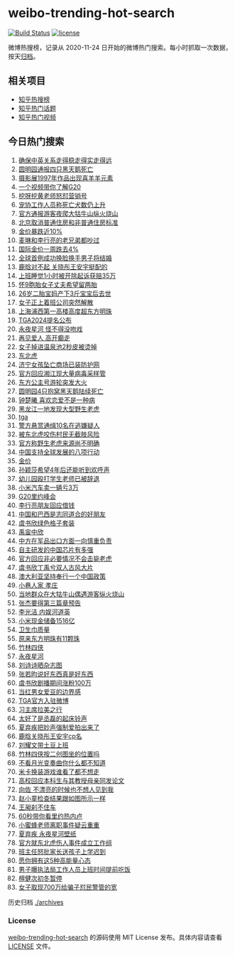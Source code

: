 # weibo-trending-hot-search

[![Build Status](https://github.com/justjavac/weibo-trending-hot-search/workflows/ci/badge.svg?branch=master)](https://github.com/justjavac/weibo-trending-hot-search/actions)
[![license](https://img.shields.io/github/license/justjavac/weibo-trending-hot-search)](https://github.com/justjavac/weibo-trending-hot-search/blob/master/LICENSE)

微博热搜榜，记录从 2020-11-24 日开始的微博热门搜索。每小时抓取一次数据，按天[归档](./archives)。

## 相关项目

- [知乎热搜榜](https://github.com/justjavac/zhihu-trending-top-search)
- [知乎热门话题](https://github.com/justjavac/zhihu-trending-hot-questions)
- [知乎热门视频](https://github.com/justjavac/zhihu-trending-hot-video)

## 今日热门搜索

<!-- BEGIN -->
<!-- 最后更新时间 Tue Nov 19 2024 05:10:52 GMT+0800 (China Standard Time) -->

1. [确保中英关系走得稳走得实走得远](https://s.weibo.com//weibo?q=%23%E7%A1%AE%E4%BF%9D%E4%B8%AD%E8%8B%B1%E5%85%B3%E7%B3%BB%E8%B5%B0%E5%BE%97%E7%A8%B3%E8%B5%B0%E5%BE%97%E5%AE%9E%E8%B5%B0%E5%BE%97%E8%BF%9C%23&Refer=new_time)
1. [圆明园通报四只黑天鹅死亡](https://s.weibo.com//weibo?q=%23%E5%9C%86%E6%98%8E%E5%9B%AD%E9%80%9A%E6%8A%A5%E5%9B%9B%E5%8F%AA%E9%BB%91%E5%A4%A9%E9%B9%85%E6%AD%BB%E4%BA%A1%23&t=31&band_rank=15&Refer=top)
1. [摄影展1997年作品出现喜羊羊元素](https://s.weibo.com//weibo?q=%23%E6%91%84%E5%BD%B1%E5%B1%951997%E5%B9%B4%E4%BD%9C%E5%93%81%E5%87%BA%E7%8E%B0%E5%96%9C%E7%BE%8A%E7%BE%8A%E5%85%83%E7%B4%A0%23&t=31&band_rank=11&Refer=top)
1. [一个视频带你了解G20](https://s.weibo.com//weibo?q=%23%E4%B8%80%E4%B8%AA%E8%A7%86%E9%A2%91%E5%B8%A6%E4%BD%A0%E4%BA%86%E8%A7%A3G20%23&t=31&band_rank=3&Refer=top)
1. [挖呀挖黄老师怒怼营销号](https://s.weibo.com//weibo?q=%23%E6%8C%96%E5%91%80%E6%8C%96%E9%BB%84%E8%80%81%E5%B8%88%E6%80%92%E6%80%BC%E8%90%A5%E9%94%80%E5%8F%B7%23&t=31&band_rank=1&Refer=top)
1. [宠协工作人员称死亡犬数仍上升](https://s.weibo.com//weibo?q=%23%E5%AE%A0%E5%8D%8F%E5%B7%A5%E4%BD%9C%E4%BA%BA%E5%91%98%E7%A7%B0%E6%AD%BB%E4%BA%A1%E7%8A%AC%E6%95%B0%E4%BB%8D%E4%B8%8A%E5%8D%87%23&t=31&band_rank=46&Refer=top)
1. [官方通报游客夜爬大牯牛山纵火烧山](https://s.weibo.com//weibo?q=%23%E5%AE%98%E6%96%B9%E9%80%9A%E6%8A%A5%E6%B8%B8%E5%AE%A2%E5%A4%9C%E7%88%AC%E5%A4%A7%E7%89%AF%E7%89%9B%E5%B1%B1%E7%BA%B5%E7%81%AB%E7%83%A7%E5%B1%B1%23&t=31&band_rank=10&Refer=top)
1. [北京取消普通住房和非普通住房标准](https://s.weibo.com//weibo?q=%23%E5%8C%97%E4%BA%AC%E5%8F%96%E6%B6%88%E6%99%AE%E9%80%9A%E4%BD%8F%E6%88%BF%E5%92%8C%E9%9D%9E%E6%99%AE%E9%80%9A%E4%BD%8F%E6%88%BF%E6%A0%87%E5%87%86%23&t=31&band_rank=6&Refer=top)
1. [金价暴跌近10%](https://s.weibo.com//weibo?q=%23%E9%87%91%E4%BB%B7%E6%9A%B4%E8%B7%8C%E8%BF%9110%25%23&t=31&band_rank=4&Refer=top)
1. [麦琳和李行亮的老兄弟都吵过](https://s.weibo.com//weibo?q=%23%E9%BA%A6%E7%90%B3%E5%92%8C%E6%9D%8E%E8%A1%8C%E4%BA%AE%E7%9A%84%E8%80%81%E5%85%84%E5%BC%9F%E9%83%BD%E5%90%B5%E8%BF%87%23&t=31&band_rank=19&Refer=top)
1. [国际金价一周跌去4%](https://s.weibo.com//weibo?q=%23%E5%9B%BD%E9%99%85%E9%87%91%E4%BB%B7%E4%B8%80%E5%91%A8%E8%B7%8C%E5%8E%BB4%25%23&t=31&band_rank=10&Refer=top)
1. [全球首例成功换脸换手男子将结婚](https://s.weibo.com//weibo?q=%23%E5%85%A8%E7%90%83%E9%A6%96%E4%BE%8B%E6%88%90%E5%8A%9F%E6%8D%A2%E8%84%B8%E6%8D%A2%E6%89%8B%E7%94%B7%E5%AD%90%E5%B0%86%E7%BB%93%E5%A9%9A%23&t=31&band_rank=12&Refer=top)
1. [鹿晗对不起 关晓彤王安宇挺配的](https://s.weibo.com//weibo?q=%E9%B9%BF%E6%99%97%E5%AF%B9%E4%B8%8D%E8%B5%B7%20%E5%85%B3%E6%99%93%E5%BD%A4%E7%8E%8B%E5%AE%89%E5%AE%87%E6%8C%BA%E9%85%8D%E7%9A%84&t=31&band_rank=13&Refer=top)
1. [上班睡觉1小时被开除起诉获赔35万](https://s.weibo.com//weibo?q=%23%E4%B8%8A%E7%8F%AD%E7%9D%A1%E8%A7%891%E5%B0%8F%E6%97%B6%E8%A2%AB%E5%BC%80%E9%99%A4%E8%B5%B7%E8%AF%89%E8%8E%B7%E8%B5%9435%E4%B8%87%23&t=31&band_rank=2&Refer=top)
1. [怀9胞胎女子丈夫希望留两胎](https://s.weibo.com//weibo?q=%23%E6%80%809%E8%83%9E%E8%83%8E%E5%A5%B3%E5%AD%90%E4%B8%88%E5%A4%AB%E5%B8%8C%E6%9C%9B%E7%95%99%E4%B8%A4%E8%83%8E%23&t=31&band_rank=24&Refer=top)
1. [26岁二胎宝妈产下3斤宝宝后去世](https://s.weibo.com//weibo?q=%2326%E5%B2%81%E4%BA%8C%E8%83%8E%E5%AE%9D%E5%A6%88%E4%BA%A7%E4%B8%8B3%E6%96%A4%E5%AE%9D%E5%AE%9D%E5%90%8E%E5%8E%BB%E4%B8%96%23&t=31&band_rank=14&Refer=top)
1. [女子正上着班公司突然解散](https://s.weibo.com//weibo?q=%23%E5%A5%B3%E5%AD%90%E6%AD%A3%E4%B8%8A%E7%9D%80%E7%8F%AD%E5%85%AC%E5%8F%B8%E7%AA%81%E7%84%B6%E8%A7%A3%E6%95%A3%23&t=31&band_rank=6&Refer=top)
1. [上海浦西第一高楼高度超东方明珠](https://s.weibo.com//weibo?q=%23%E4%B8%8A%E6%B5%B7%E6%B5%A6%E8%A5%BF%E7%AC%AC%E4%B8%80%E9%AB%98%E6%A5%BC%E9%AB%98%E5%BA%A6%E8%B6%85%E4%B8%9C%E6%96%B9%E6%98%8E%E7%8F%A0%23&t=31&band_rank=28&Refer=top)
1. [TGA2024提名公布](https://s.weibo.com//weibo?q=%23TGA2024%E6%8F%90%E5%90%8D%E5%85%AC%E5%B8%83%23&t=31&band_rank=1&Refer=top)
1. [永夜星河 怪不得没吻戏](https://s.weibo.com//weibo?q=%E6%B0%B8%E5%A4%9C%E6%98%9F%E6%B2%B3%20%E6%80%AA%E4%B8%8D%E5%BE%97%E6%B2%A1%E5%90%BB%E6%88%8F&t=31&band_rank=5&Refer=top)
1. [再见爱人 高开癫走](https://s.weibo.com//weibo?q=%E5%86%8D%E8%A7%81%E7%88%B1%E4%BA%BA%20%E9%AB%98%E5%BC%80%E7%99%AB%E8%B5%B0&t=31&band_rank=29&Refer=top)
1. [女子掉进温泉池2秒皮被烫掉](https://s.weibo.com//weibo?q=%23%E5%A5%B3%E5%AD%90%E6%8E%89%E8%BF%9B%E6%B8%A9%E6%B3%89%E6%B1%A02%E7%A7%92%E7%9A%AE%E8%A2%AB%E7%83%AB%E6%8E%89%23&t=31&band_rank=21&Refer=top)
1. [东北虎](https://s.weibo.com//weibo?q=%E4%B8%9C%E5%8C%97%E8%99%8E&t=31&band_rank=7&Refer=top)
1. [济宁女孩坠亡商场已装防护网](https://s.weibo.com//weibo?q=%23%E6%B5%8E%E5%AE%81%E5%A5%B3%E5%AD%A9%E5%9D%A0%E4%BA%A1%E5%95%86%E5%9C%BA%E5%B7%B2%E8%A3%85%E9%98%B2%E6%8A%A4%E7%BD%91%23&t=31&band_rank=31&Refer=top)
1. [官方回应湘江现大量病毒采样管](https://s.weibo.com//weibo?q=%23%E5%AE%98%E6%96%B9%E5%9B%9E%E5%BA%94%E6%B9%98%E6%B1%9F%E7%8E%B0%E5%A4%A7%E9%87%8F%E7%97%85%E6%AF%92%E9%87%87%E6%A0%B7%E7%AE%A1%23&t=31&band_rank=33&Refer=top)
1. [东方公主号游轮突发大火](https://s.weibo.com//weibo?q=%23%E4%B8%9C%E6%96%B9%E5%85%AC%E4%B8%BB%E5%8F%B7%E6%B8%B8%E8%BD%AE%E7%AA%81%E5%8F%91%E5%A4%A7%E7%81%AB%23&t=31&band_rank=26&Refer=top)
1. [圆明园4只抱窝黑天鹅陆续死亡](https://s.weibo.com//weibo?q=%23%E5%9C%86%E6%98%8E%E5%9B%AD4%E5%8F%AA%E6%8A%B1%E7%AA%9D%E9%BB%91%E5%A4%A9%E9%B9%85%E9%99%86%E7%BB%AD%E6%AD%BB%E4%BA%A1%23&t=31&band_rank=27&Refer=top)
1. [钟楚曦 喜欢恋爱不是一种病](https://s.weibo.com//weibo?q=%E9%92%9F%E6%A5%9A%E6%9B%A6%20%E5%96%9C%E6%AC%A2%E6%81%8B%E7%88%B1%E4%B8%8D%E6%98%AF%E4%B8%80%E7%A7%8D%E7%97%85&t=31&band_rank=49&Refer=top)
1. [黑龙江一地发现大型野生老虎](https://s.weibo.com//weibo?q=%23%E9%BB%91%E9%BE%99%E6%B1%9F%E4%B8%80%E5%9C%B0%E5%8F%91%E7%8E%B0%E5%A4%A7%E5%9E%8B%E9%87%8E%E7%94%9F%E8%80%81%E8%99%8E%23&t=31&band_rank=36&Refer=top)
1. [tga](https://s.weibo.com//weibo?q=tga&t=31&band_rank=2&Refer=top)
1. [警方悬赏通缉10名在逃嫌疑人](https://s.weibo.com//weibo?q=%23%E8%AD%A6%E6%96%B9%E6%82%AC%E8%B5%8F%E9%80%9A%E7%BC%8910%E5%90%8D%E5%9C%A8%E9%80%83%E5%AB%8C%E7%96%91%E4%BA%BA%23&t=31&band_rank=37&Refer=top)
1. [被东北虎咬伤村民无截肢风险](https://s.weibo.com//weibo?q=%23%E8%A2%AB%E4%B8%9C%E5%8C%97%E8%99%8E%E5%92%AC%E4%BC%A4%E6%9D%91%E6%B0%91%E6%97%A0%E6%88%AA%E8%82%A2%E9%A3%8E%E9%99%A9%23&t=31&band_rank=36&Refer=top)
1. [官方称野生老虎来源尚不明确](https://s.weibo.com//weibo?q=%23%E5%AE%98%E6%96%B9%E7%A7%B0%E9%87%8E%E7%94%9F%E8%80%81%E8%99%8E%E6%9D%A5%E6%BA%90%E5%B0%9A%E4%B8%8D%E6%98%8E%E7%A1%AE%23&t=31&band_rank=10&Refer=top)
1. [中国支持全球发展的八项行动](https://s.weibo.com//weibo?q=%23%E4%B8%AD%E5%9B%BD%E6%94%AF%E6%8C%81%E5%85%A8%E7%90%83%E5%8F%91%E5%B1%95%E7%9A%84%E5%85%AB%E9%A1%B9%E8%A1%8C%E5%8A%A8%23&t=31&band_rank=38&Refer=top)
1. [金价](https://s.weibo.com//weibo?q=%E9%87%91%E4%BB%B7&t=31&band_rank=17&Refer=top)
1. [孙颖莎希望4年后还能听到欢呼声](https://s.weibo.com//weibo?q=%23%E5%AD%99%E9%A2%96%E8%8E%8E%E5%B8%8C%E6%9C%9B4%E5%B9%B4%E5%90%8E%E8%BF%98%E8%83%BD%E5%90%AC%E5%88%B0%E6%AC%A2%E5%91%BC%E5%A3%B0%23&t=31&band_rank=9&Refer=top)
1. [幼儿园殴打学生老师已被辞退](https://s.weibo.com//weibo?q=%23%E5%B9%BC%E5%84%BF%E5%9B%AD%E6%AE%B4%E6%89%93%E5%AD%A6%E7%94%9F%E8%80%81%E5%B8%88%E5%B7%B2%E8%A2%AB%E8%BE%9E%E9%80%80%23&t=31&band_rank=24&Refer=top)
1. [小米汽车卖一辆亏3万](https://s.weibo.com//weibo?q=%23%E5%B0%8F%E7%B1%B3%E6%B1%BD%E8%BD%A6%E5%8D%96%E4%B8%80%E8%BE%86%E4%BA%8F3%E4%B8%87%23&t=31&band_rank=8&Refer=top)
1. [G20里约峰会](https://s.weibo.com//weibo?q=%23G20%E9%87%8C%E7%BA%A6%E5%B3%B0%E4%BC%9A%23&t=31&band_rank=44&Refer=top)
1. [李行亮朋友回应借钱](https://s.weibo.com//weibo?q=%23%E6%9D%8E%E8%A1%8C%E4%BA%AE%E6%9C%8B%E5%8F%8B%E5%9B%9E%E5%BA%94%E5%80%9F%E9%92%B1%23&t=31&band_rank=22&Refer=top)
1. [中国和巴西是志同道合的好朋友](https://s.weibo.com//weibo?q=%23%E4%B8%AD%E5%9B%BD%E5%92%8C%E5%B7%B4%E8%A5%BF%E6%98%AF%E5%BF%97%E5%90%8C%E9%81%93%E5%90%88%E7%9A%84%E5%A5%BD%E6%9C%8B%E5%8F%8B%23&t=31&band_rank=45&Refer=top)
1. [虞书欣绿色格子套装](https://s.weibo.com//weibo?q=%E8%99%9E%E4%B9%A6%E6%AC%A3%E7%BB%BF%E8%89%B2%E6%A0%BC%E5%AD%90%E5%A5%97%E8%A3%85&t=31&band_rank=41&Refer=top)
1. [禹宙中欣](https://s.weibo.com//weibo?q=%E7%A6%B9%E5%AE%99%E4%B8%AD%E6%AC%A3&t=31&band_rank=38&Refer=top)
1. [中方在军品出口方面一向慎重负责](https://s.weibo.com//weibo?q=%23%E4%B8%AD%E6%96%B9%E5%9C%A8%E5%86%9B%E5%93%81%E5%87%BA%E5%8F%A3%E6%96%B9%E9%9D%A2%E4%B8%80%E5%90%91%E6%85%8E%E9%87%8D%E8%B4%9F%E8%B4%A3%23&t=31&band_rank=43&Refer=top)
1. [自主研发的中国芯片有多强](https://s.weibo.com//weibo?q=%23%E8%87%AA%E4%B8%BB%E7%A0%94%E5%8F%91%E7%9A%84%E4%B8%AD%E5%9B%BD%E8%8A%AF%E7%89%87%E6%9C%89%E5%A4%9A%E5%BC%BA%23&t=31&band_rank=49&Refer=top)
1. [官方回应非必要情况不会击毙老虎](https://s.weibo.com//weibo?q=%23%E5%AE%98%E6%96%B9%E5%9B%9E%E5%BA%94%E9%9D%9E%E5%BF%85%E8%A6%81%E6%83%85%E5%86%B5%E4%B8%8D%E4%BC%9A%E5%87%BB%E6%AF%99%E8%80%81%E8%99%8E%23&t=31&band_rank=50&Refer=top)
1. [虞书欣丁禹兮双人古风大片](https://s.weibo.com//weibo?q=%23%E8%99%9E%E4%B9%A6%E6%AC%A3%E4%B8%81%E7%A6%B9%E5%85%AE%E5%8F%8C%E4%BA%BA%E5%8F%A4%E9%A3%8E%E5%A4%A7%E7%89%87%23&t=31&band_rank=16&Refer=top)
1. [澳大利亚坚持奉行一个中国政策](https://s.weibo.com//weibo?q=%23%E6%BE%B3%E5%A4%A7%E5%88%A9%E4%BA%9A%E5%9D%9A%E6%8C%81%E5%A5%89%E8%A1%8C%E4%B8%80%E4%B8%AA%E4%B8%AD%E5%9B%BD%E6%94%BF%E7%AD%96%23&t=31&band_rank=47&Refer=top)
1. [小巷人家 孝庄](https://s.weibo.com//weibo?q=%E5%B0%8F%E5%B7%B7%E4%BA%BA%E5%AE%B6%20%E5%AD%9D%E5%BA%84&t=31&band_rank=45&Refer=top)
1. [当地群众在大牯牛山偶遇游客纵火烧山](https://s.weibo.com//weibo?q=%23%E5%BD%93%E5%9C%B0%E7%BE%A4%E4%BC%97%E5%9C%A8%E5%A4%A7%E7%89%AF%E7%89%9B%E5%B1%B1%E5%81%B6%E9%81%87%E6%B8%B8%E5%AE%A2%E7%BA%B5%E7%81%AB%E7%83%A7%E5%B1%B1%23&t=31&band_rank=49&Refer=top)
1. [张杰要得第三篇章预告](https://s.weibo.com//weibo?q=%23%E5%BC%A0%E6%9D%B0%E8%A6%81%E5%BE%97%E7%AC%AC%E4%B8%89%E7%AF%87%E7%AB%A0%E9%A2%84%E5%91%8A%23&t=31&band_rank=47&Refer=top)
1. [李光洁 内娱河道英](https://s.weibo.com//weibo?q=%E6%9D%8E%E5%85%89%E6%B4%81%20%E5%86%85%E5%A8%B1%E6%B2%B3%E9%81%93%E8%8B%B1&t=31&band_rank=47&Refer=top)
1. [小米现金储备1516亿](https://s.weibo.com//weibo?q=%23%E5%B0%8F%E7%B1%B3%E7%8E%B0%E9%87%91%E5%82%A8%E5%A4%871516%E4%BA%BF%23&t=31&band_rank=41&Refer=top)
1. [卫生巾质量](https://s.weibo.com//weibo?q=%E5%8D%AB%E7%94%9F%E5%B7%BE%E8%B4%A8%E9%87%8F&t=31&band_rank=46&Refer=top)
1. [原来东方明珠有11颗珠](https://s.weibo.com//weibo?q=%23%E5%8E%9F%E6%9D%A5%E4%B8%9C%E6%96%B9%E6%98%8E%E7%8F%A0%E6%9C%8911%E9%A2%97%E7%8F%A0%23&t=31&band_rank=47&Refer=top)
1. [竹林四侠](https://s.weibo.com//weibo?q=%23%E7%AB%B9%E6%9E%97%E5%9B%9B%E4%BE%A0%23&t=31&band_rank=38&Refer=top)
1. [永夜星河](https://s.weibo.com//weibo?q=%E6%B0%B8%E5%A4%9C%E6%98%9F%E6%B2%B3&t=31&band_rank=28&Refer=top)
1. [刘诗诗晒杂志图](https://s.weibo.com//weibo?q=%23%E5%88%98%E8%AF%97%E8%AF%97%E6%99%92%E6%9D%82%E5%BF%97%E5%9B%BE%23&t=31&band_rank=25&Refer=top)
1. [张若昀说好东西真是好东西](https://s.weibo.com//weibo?q=%23%E5%BC%A0%E8%8B%A5%E6%98%80%E8%AF%B4%E5%A5%BD%E4%B8%9C%E8%A5%BF%E7%9C%9F%E6%98%AF%E5%A5%BD%E4%B8%9C%E8%A5%BF%23&t=31&band_rank=30&Refer=top)
1. [虞书欣剧播期间涨粉100万](https://s.weibo.com//weibo?q=%E8%99%9E%E4%B9%A6%E6%AC%A3%E5%89%A7%E6%92%AD%E6%9C%9F%E9%97%B4%E6%B6%A8%E7%B2%89100%E4%B8%87&t=31&band_rank=23&Refer=top)
1. [当红男女爱豆的边界感](https://s.weibo.com//weibo?q=%23%E5%BD%93%E7%BA%A2%E7%94%B7%E5%A5%B3%E7%88%B1%E8%B1%86%E7%9A%84%E8%BE%B9%E7%95%8C%E6%84%9F%23&t=31&band_rank=25&Refer=top)
1. [TGA官方入驻微博](https://s.weibo.com//weibo?q=%23TGA%E5%AE%98%E6%96%B9%E5%85%A5%E9%A9%BB%E5%BE%AE%E5%8D%9A%23&t=31&band_rank=46&Refer=top)
1. [习主席拉美之行](https://s.weibo.com//weibo?q=%23%E4%B9%A0%E4%B8%BB%E5%B8%AD%E6%8B%89%E7%BE%8E%E4%B9%8B%E8%A1%8C%23&Refer=new_time)
1. [太好了是丞磊的起床铃声](https://s.weibo.com//weibo?q=%E5%A4%AA%E5%A5%BD%E4%BA%86%E6%98%AF%E4%B8%9E%E7%A3%8A%E7%9A%84%E8%B5%B7%E5%BA%8A%E9%93%83%E5%A3%B0&t=31&band_rank=20&Refer=top)
1. [夏弃疾把妙声强制爱拍出来了](https://s.weibo.com//weibo?q=%23%E5%A4%8F%E5%BC%83%E7%96%BE%E6%8A%8A%E5%A6%99%E5%A3%B0%E5%BC%BA%E5%88%B6%E7%88%B1%E6%8B%8D%E5%87%BA%E6%9D%A5%E4%BA%86%23&t=31&band_rank=18&Refer=top)
1. [鹿晗关晓彤王安宇cp名](https://s.weibo.com//weibo?q=%23%E9%B9%BF%E6%99%97%E5%85%B3%E6%99%93%E5%BD%A4%E7%8E%8B%E5%AE%89%E5%AE%87cp%E5%90%8D%23&t=31&band_rank=39&Refer=top)
1. [刘耀文带土豆上班](https://s.weibo.com//weibo?q=%23%E5%88%98%E8%80%80%E6%96%87%E5%B8%A6%E5%9C%9F%E8%B1%86%E4%B8%8A%E7%8F%AD%23&t=31&band_rank=20&Refer=top)
1. [竹林四侠按二创图坐的位置吗](https://s.weibo.com//weibo?q=%23%E7%AB%B9%E6%9E%97%E5%9B%9B%E4%BE%A0%E6%8C%89%E4%BA%8C%E5%88%9B%E5%9B%BE%E5%9D%90%E7%9A%84%E4%BD%8D%E7%BD%AE%E5%90%97%23&t=31&band_rank=45&Refer=top)
1. [不看月光变奏曲你什么都不知道](https://s.weibo.com//weibo?q=%23%E4%B8%8D%E7%9C%8B%E6%9C%88%E5%85%89%E5%8F%98%E5%A5%8F%E6%9B%B2%E4%BD%A0%E4%BB%80%E4%B9%88%E9%83%BD%E4%B8%8D%E7%9F%A5%E9%81%93%23&t=31&band_rank=35&Refer=top)
1. [米卡换装游戏谁看了都不想走](https://s.weibo.com//weibo?q=%E7%B1%B3%E5%8D%A1%E6%8D%A2%E8%A3%85%E6%B8%B8%E6%88%8F%E8%B0%81%E7%9C%8B%E4%BA%86%E9%83%BD%E4%B8%8D%E6%83%B3%E8%B5%B0&t=31&band_rank=20&Refer=top)
1. [高校回应本科生与其教授母亲同发论文](https://s.weibo.com//weibo?q=%23%E9%AB%98%E6%A0%A1%E5%9B%9E%E5%BA%94%E6%9C%AC%E7%A7%91%E7%94%9F%E4%B8%8E%E5%85%B6%E6%95%99%E6%8E%88%E6%AF%8D%E4%BA%B2%E5%90%8C%E5%8F%91%E8%AE%BA%E6%96%87%23&t=31&band_rank=48&Refer=top)
1. [向佐 不漂亮的时候也不想人见到我](https://s.weibo.com//weibo?q=%E5%90%91%E4%BD%90%20%E4%B8%8D%E6%BC%82%E4%BA%AE%E7%9A%84%E6%97%B6%E5%80%99%E4%B9%9F%E4%B8%8D%E6%83%B3%E4%BA%BA%E8%A7%81%E5%88%B0%E6%88%91&t=31&band_rank=32&Refer=top)
1. [赵小童检查结果跟如图所示一样](https://s.weibo.com//weibo?q=%23%E8%B5%B5%E5%B0%8F%E7%AB%A5%E6%A3%80%E6%9F%A5%E7%BB%93%E6%9E%9C%E8%B7%9F%E5%A6%82%E5%9B%BE%E6%89%80%E7%A4%BA%E4%B8%80%E6%A0%B7%23&t=31&band_rank=37&Refer=top)
1. [王昶刹不住车](https://s.weibo.com//weibo?q=%E7%8E%8B%E6%98%B6%E5%88%B9%E4%B8%8D%E4%BD%8F%E8%BD%A6&t=31&band_rank=34&Refer=top)
1. [60秒带你看里约热内卢](https://s.weibo.com//weibo?q=%2360%E7%A7%92%E5%B8%A6%E4%BD%A0%E7%9C%8B%E9%87%8C%E7%BA%A6%E7%83%AD%E5%86%85%E5%8D%A2%23&t=31&band_rank=3&Refer=top)
1. [小蜜蜂老师离职事件疑云重重](https://s.weibo.com//weibo?q=%23%E5%B0%8F%E8%9C%9C%E8%9C%82%E8%80%81%E5%B8%88%E7%A6%BB%E8%81%8C%E4%BA%8B%E4%BB%B6%E7%96%91%E4%BA%91%E9%87%8D%E9%87%8D%23&t=31&band_rank=10&Refer=top)
1. [夏弃疾 永夜星河壁纸](https://s.weibo.com//weibo?q=%E5%A4%8F%E5%BC%83%E7%96%BE%20%E6%B0%B8%E5%A4%9C%E6%98%9F%E6%B2%B3%E5%A3%81%E7%BA%B8&t=31&band_rank=30&Refer=top)
1. [官方就东北虎伤人事件成立工作组](https://s.weibo.com//weibo?q=%23%E5%AE%98%E6%96%B9%E5%B0%B1%E4%B8%9C%E5%8C%97%E8%99%8E%E4%BC%A4%E4%BA%BA%E4%BA%8B%E4%BB%B6%E6%88%90%E7%AB%8B%E5%B7%A5%E4%BD%9C%E7%BB%84%23&t=31&band_rank=40&Refer=top)
1. [班主任怒批家长送孩子上学迟到](https://s.weibo.com//weibo?q=%23%E7%8F%AD%E4%B8%BB%E4%BB%BB%E6%80%92%E6%89%B9%E5%AE%B6%E9%95%BF%E9%80%81%E5%AD%A9%E5%AD%90%E4%B8%8A%E5%AD%A6%E8%BF%9F%E5%88%B0%23&t=31&band_rank=42&Refer=top)
1. [愿你拥有这5种高能量心态](https://s.weibo.com//weibo?q=%23%E6%84%BF%E4%BD%A0%E6%8B%A5%E6%9C%89%E8%BF%995%E7%A7%8D%E9%AB%98%E8%83%BD%E9%87%8F%E5%BF%83%E6%80%81%23&t=31&band_rank=43&Refer=top)
1. [男子曝执法局工作人员上班时间提前吃饭](https://s.weibo.com//weibo?q=%23%E7%94%B7%E5%AD%90%E6%9B%9D%E6%89%A7%E6%B3%95%E5%B1%80%E5%B7%A5%E4%BD%9C%E4%BA%BA%E5%91%98%E4%B8%8A%E7%8F%AD%E6%97%B6%E9%97%B4%E6%8F%90%E5%89%8D%E5%90%83%E9%A5%AD%23&t=31&band_rank=44&Refer=top)
1. [檀健次初冬暂停](https://s.weibo.com//weibo?q=%23%E6%AA%80%E5%81%A5%E6%AC%A1%E5%88%9D%E5%86%AC%E6%9A%82%E5%81%9C%23&t=31&band_rank=47&Refer=top)
1. [女子取现700万给骗子怼民警管的宽](https://s.weibo.com//weibo?q=%23%E5%A5%B3%E5%AD%90%E5%8F%96%E7%8E%B0700%E4%B8%87%E7%BB%99%E9%AA%97%E5%AD%90%E6%80%BC%E6%B0%91%E8%AD%A6%E7%AE%A1%E7%9A%84%E5%AE%BD%23&t=31&band_rank=50&Refer=top)

<!-- END -->

历史归档 [./archives](./archives)

### License

[weibo-trending-hot-search](https://github.com/justjavac/weibo-trending-hot-search) 的源码使用 MIT License
发布。具体内容请查看 [LICENSE](./LICENSE) 文件。

